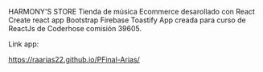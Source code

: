 HARMONY'S STORE
Tienda de música
Ecommerce desarollado con React
Create react app
Bootstrap
Firebase
Toastify
App creada para curso de ReactJs de Coderhose comisión 39605.

Link app:

https://raarias22.github.io/PFinal-Arias/